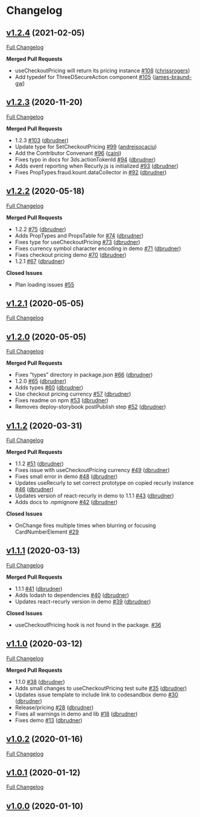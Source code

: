 # Changelog

## [v1.2.4](https://github.com/recurly/react-recurly/tree/v1.2.4) (2021-02-05)

[Full Changelog](https://github.com/recurly/react-recurly/compare/v1.2.3...v1.2.4)


**Merged Pull Requests**

- useCheckoutPricing will return its pricing instance [#108](https://github.com/recurly/react-recurly/pull/108) ([chrissrogers](https://github.com/chrissrogers))
- Add typedef for ThreeDSecureAction component [#105](https://github.com/recurly/react-recurly/pull/105) ([james-braund-gw](https://github.com/james-braund-gw))



## [v1.2.3](https://github.com/recurly/react-recurly/tree/v1.2.3) (2020-11-20)

[Full Changelog](https://github.com/recurly/react-recurly/compare/v1.2.2...v1.2.3)


**Merged Pull Requests**

- 1.2.3 [#103](https://github.com/recurly/react-recurly/pull/103) ([dbrudner](https://github.com/dbrudner))
- Update type for SetCheckoutPricing [#99](https://github.com/recurly/react-recurly/pull/99) ([andreisocaciu](https://github.com/andreisocaciu))
- Add the Contributor Convenant [#96](https://github.com/recurly/react-recurly/pull/96) ([cainj](https://github.com/cainj))
- Fixes typo in docs for 3ds.actionTokenId [#94](https://github.com/recurly/react-recurly/pull/94) ([dbrudner](https://github.com/dbrudner))
- Adds event reporting when Recurly.js is initialized [#93](https://github.com/recurly/react-recurly/pull/93) ([dbrudner](https://github.com/dbrudner))
- Fixes PropTypes.fraud.kount.dataCollector in <Provider /> [#92](https://github.com/recurly/react-recurly/pull/92) ([dbrudner](https://github.com/dbrudner))



## [v1.2.2](https://github.com/recurly/react-recurly/tree/v1.2.2) (2020-05-18)

[Full Changelog](https://github.com/recurly/react-recurly/compare/v1.2.1...v1.2.2)


**Merged Pull Requests**

- 1.2.2 [#75](https://github.com/recurly/react-recurly/pull/75) ([dbrudner](https://github.com/dbrudner))
- Adds PropTypes and PropsTable for <RecurlyProvider /> [#74](https://github.com/recurly/react-recurly/pull/74) ([dbrudner](https://github.com/dbrudner))
- Fixes type for useCheckoutPricing [#73](https://github.com/recurly/react-recurly/pull/73) ([dbrudner](https://github.com/dbrudner))
- Fixes currency symbol character encoding in demo [#71](https://github.com/recurly/react-recurly/pull/71) ([dbrudner](https://github.com/dbrudner))
- Fixes checkout pricing demo [#70](https://github.com/recurly/react-recurly/pull/70) ([dbrudner](https://github.com/dbrudner))
- 1.2.1 [#67](https://github.com/recurly/react-recurly/pull/67) ([dbrudner](https://github.com/dbrudner))

**Closed Issues**

- Plan loading issues [#55](https://github.com/recurly/react-recurly/issues/55)


## [v1.2.1](https://github.com/recurly/react-recurly/tree/v1.2.1) (2020-05-05)

[Full Changelog](https://github.com/recurly/react-recurly/compare/v1.2.0...v1.2.1)





## [v1.2.0](https://github.com/recurly/react-recurly/tree/v1.2.0) (2020-05-05)

[Full Changelog](https://github.com/recurly/react-recurly/compare/v1.1.2...v1.2.0)


**Merged Pull Requests**

- Fixes "types" directory in package.json [#66](https://github.com/recurly/react-recurly/pull/66) ([dbrudner](https://github.com/dbrudner))
- 1.2.0 [#65](https://github.com/recurly/react-recurly/pull/65) ([dbrudner](https://github.com/dbrudner))
- Adds types [#60](https://github.com/recurly/react-recurly/pull/60) ([dbrudner](https://github.com/dbrudner))
- Use checkout pricing currency [#57](https://github.com/recurly/react-recurly/pull/57) ([dbrudner](https://github.com/dbrudner))
- Fixes readme on npm [#53](https://github.com/recurly/react-recurly/pull/53) ([dbrudner](https://github.com/dbrudner))
- Removes deploy-storybook postPublish step [#52](https://github.com/recurly/react-recurly/pull/52) ([dbrudner](https://github.com/dbrudner))



## [v1.1.2](https://github.com/recurly/react-recurly/tree/v1.1.2) (2020-03-31)

[Full Changelog](https://github.com/recurly/react-recurly/compare/v1.1.1...v1.1.2)


**Merged Pull Requests**

- 1.1.2 [#51](https://github.com/recurly/react-recurly/pull/51) ([dbrudner](https://github.com/dbrudner))
- Fixes issue with useCheckoutPricing currency [#49](https://github.com/recurly/react-recurly/pull/49) ([dbrudner](https://github.com/dbrudner))
- Fixes small error in demo [#48](https://github.com/recurly/react-recurly/pull/48) ([dbrudner](https://github.com/dbrudner))
- Updates useRecurly to set correct prototype on copied recurly instance [#46](https://github.com/recurly/react-recurly/pull/46) ([dbrudner](https://github.com/dbrudner))
- Updates version of react-recurly in demo to 1.1.1 [#43](https://github.com/recurly/react-recurly/pull/43) ([dbrudner](https://github.com/dbrudner))
- Adds docs to .npmignore [#42](https://github.com/recurly/react-recurly/pull/42) ([dbrudner](https://github.com/dbrudner))

**Closed Issues**

- OnChange fires multiple times when blurring or focusing CardNumberElement [#29](https://github.com/recurly/react-recurly/issues/29)


## [v1.1.1](https://github.com/recurly/react-recurly/tree/v1.1.1) (2020-03-13)

[Full Changelog](https://github.com/recurly/react-recurly/compare/v1.1.0...v1.1.1)


**Merged Pull Requests**

- 1.1.1 [#41](https://github.com/recurly/react-recurly/pull/41) ([dbrudner](https://github.com/dbrudner))
- Adds lodash to dependencies [#40](https://github.com/recurly/react-recurly/pull/40) ([dbrudner](https://github.com/dbrudner))
- Updates react-recurly version in demo [#39](https://github.com/recurly/react-recurly/pull/39) ([dbrudner](https://github.com/dbrudner))

**Closed Issues**

- useCheckoutPricing hook is not found in the package. [#36](https://github.com/recurly/react-recurly/issues/36)


## [v1.1.0](https://github.com/recurly/react-recurly/tree/v1.1.0) (2020-03-12)

[Full Changelog](https://github.com/recurly/react-recurly/compare/v1.0.2...v1.1.0)


**Merged Pull Requests**

- 1.1.0 [#38](https://github.com/recurly/react-recurly/pull/38) ([dbrudner](https://github.com/dbrudner))
- Adds small changes to useCheckoutPricing test suite [#35](https://github.com/recurly/react-recurly/pull/35) ([dbrudner](https://github.com/dbrudner))
- Updates issue template to include link to codesandbox demo [#30](https://github.com/recurly/react-recurly/pull/30) ([dbrudner](https://github.com/dbrudner))
- Release/pricing [#28](https://github.com/recurly/react-recurly/pull/28) ([dbrudner](https://github.com/dbrudner))
- Fixes all warnings in demo and lib [#18](https://github.com/recurly/react-recurly/pull/18) ([dbrudner](https://github.com/dbrudner))
- Fixes demo [#13](https://github.com/recurly/react-recurly/pull/13) ([dbrudner](https://github.com/dbrudner))



## [v1.0.2](https://github.com/recurly/react-recurly/tree/v1.0.2) (2020-01-16)

[Full Changelog](https://github.com/recurly/react-recurly/compare/v1.0.1...v1.0.2)





## [v1.0.1](https://github.com/recurly/react-recurly/tree/v1.0.1) (2020-01-12)

[Full Changelog](https://github.com/recurly/react-recurly/compare/v1.0.0...v1.0.1)





## [v1.0.0](https://github.com/recurly/react-recurly/tree/v1.0.0) (2020-01-10)




